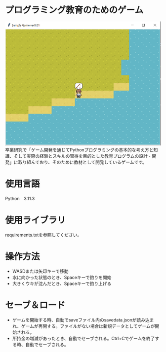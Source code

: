 # プログラミング教育のためのゲーム
![画面の画像](picture.PNG)
　卒業研究で「ゲーム開発を通じてPythonプログラミングの基本的な考え方と知識、そして実際の経験とスキルの習得を目的とした教育プログラムの設計・開発」に取り組んでおり、そのために教材として開発しているゲームです。

# 使用言語
Python　3.11.3

# 使用ライブラリ
requirements.txtを参照してください。

# 操作方法
- WASDまたは矢印キーで移動
- 水に向かった状態のとき、Spaceキーで釣りを開始
- 大きくウキが沈んだとき、Spaceキーで釣り上げる

# セーブ＆ロード
- ゲームを開始する時、自動でsaveファイル内のsavedata.jsonが読み込まれ、ゲームが再開する。ファイルがない場合は新規データとしてゲームが開始される。
- 所持金の増減があったとき、自動でセーブされる。Ctrl+Cでゲームを終了する時、自動でセーブされる。

